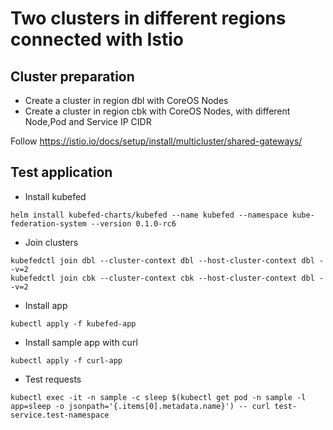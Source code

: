 # Two clusters in different regions connected with Istio

## Cluster preparation

* Create a cluster in region dbl with CoreOS Nodes
* Create a cluster in region cbk with CoreOS Nodes, with different Node,Pod and Service IP CIDR

Follow https://istio.io/docs/setup/install/multicluster/shared-gateways/

## Test application

* Install kubefed
```
helm install kubefed-charts/kubefed --name kubefed --namespace kube-federation-system --version 0.1.0-rc6
```
* Join clusters
```
kubefedctl join dbl --cluster-context dbl --host-cluster-context dbl --v=2
kubefedctl join cbk --cluster-context cbk --host-cluster-context dbl --v=2
```
* Install app
```
kubectl apply -f kubefed-app
```
* Install sample app with curl
```
kubectl apply -f curl-app
```

* Test requests
```
kubectl exec -it -n sample -c sleep $(kubectl get pod -n sample -l app=sleep -o jsonpath='{.items[0].metadata.name}') -- curl test-service.test-namespace
```